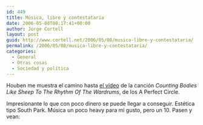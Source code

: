 ```yaml
---
id: 449
title: Música, libre y contestataria
date: 2006-05-08T08:17:41+00:00
author: Jorge Cortell
layout: post
guid: http://www.cortell.net/2006/05/08/musica-libre-y-contestataria/
permalink: /2006/05/08/musica-libre-y-contestataria/
categories:
  - General
  - Otras cosas
  - Sociedad y polí­tica
---
```

Houben me muestra el camino hasta [el ví­deo](http://www.youtube.com/watch?v=_bUz4Rjs77A&search=counting%20bodies%20like%20sheep) de la canción _Counting Bodies Like Sheep To The Rhythm Of The Wardrums_, de los A Perfect Circle.

Impresionante lo que con poco dinero se puede llegar a conseguir. Estética tipo South Park. Música un poco heavy para mi gusto, pero un 10. Pasen y vean: